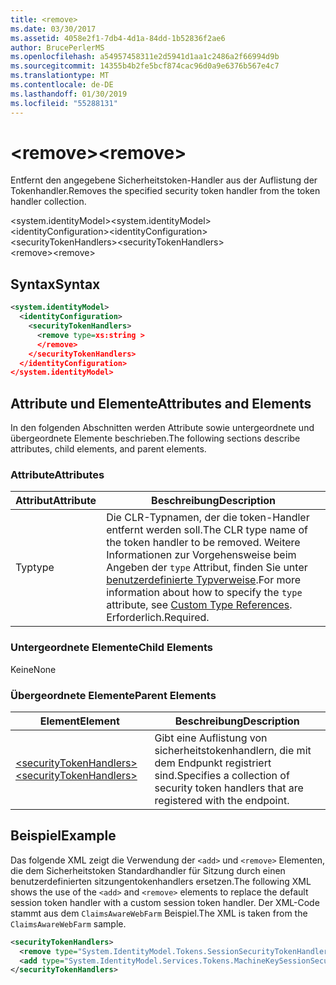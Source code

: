 ```yaml
---
title: <remove>
ms.date: 03/30/2017
ms.assetid: 4058e2f1-7db4-4d1a-84dd-1b52836f2ae6
author: BrucePerlerMS
ms.openlocfilehash: a54957458311e2d5941d1aa1c2486a2f66994d9b
ms.sourcegitcommit: 14355b4b2fe5bcf874cac96d0a9e6376b567e4c7
ms.translationtype: MT
ms.contentlocale: de-DE
ms.lasthandoff: 01/30/2019
ms.locfileid: "55288131"
---
```

# <a name="remove"></a><span data-ttu-id="ec4a5-101">\<remove></span><span class="sxs-lookup"><span data-stu-id="ec4a5-101">\<remove></span></span>
<span data-ttu-id="ec4a5-102">Entfernt den angegebene Sicherheitstoken-Handler aus der Auflistung der Tokenhandler.</span><span class="sxs-lookup"><span data-stu-id="ec4a5-102">Removes the specified security token handler from the token handler collection.</span></span>  
  
 <span data-ttu-id="ec4a5-103">\<system.identityModel></span><span class="sxs-lookup"><span data-stu-id="ec4a5-103">\<system.identityModel></span></span>  
<span data-ttu-id="ec4a5-104">\<identityConfiguration></span><span class="sxs-lookup"><span data-stu-id="ec4a5-104">\<identityConfiguration></span></span>  
<span data-ttu-id="ec4a5-105">\<securityTokenHandlers></span><span class="sxs-lookup"><span data-stu-id="ec4a5-105">\<securityTokenHandlers></span></span>  
<span data-ttu-id="ec4a5-106">\<remove></span><span class="sxs-lookup"><span data-stu-id="ec4a5-106">\<remove></span></span>  
  
## <a name="syntax"></a><span data-ttu-id="ec4a5-107">Syntax</span><span class="sxs-lookup"><span data-stu-id="ec4a5-107">Syntax</span></span>  
  
```xml  
<system.identityModel>  
  <identityConfiguration>  
    <securityTokenHandlers>  
      <remove type=xs:string >  
      </remove>  
    </securityTokenHandlers>  
  </identityConfiguration>  
</system.identityModel>  
```  
  
## <a name="attributes-and-elements"></a><span data-ttu-id="ec4a5-108">Attribute und Elemente</span><span class="sxs-lookup"><span data-stu-id="ec4a5-108">Attributes and Elements</span></span>  
 <span data-ttu-id="ec4a5-109">In den folgenden Abschnitten werden Attribute sowie untergeordnete und übergeordnete Elemente beschrieben.</span><span class="sxs-lookup"><span data-stu-id="ec4a5-109">The following sections describe attributes, child elements, and parent elements.</span></span>  
  
### <a name="attributes"></a><span data-ttu-id="ec4a5-110">Attribute</span><span class="sxs-lookup"><span data-stu-id="ec4a5-110">Attributes</span></span>  
  
|<span data-ttu-id="ec4a5-111">Attribut</span><span class="sxs-lookup"><span data-stu-id="ec4a5-111">Attribute</span></span>|<span data-ttu-id="ec4a5-112">Beschreibung</span><span class="sxs-lookup"><span data-stu-id="ec4a5-112">Description</span></span>|  
|---------------|-----------------|  
|<span data-ttu-id="ec4a5-113">Typ</span><span class="sxs-lookup"><span data-stu-id="ec4a5-113">type</span></span>|<span data-ttu-id="ec4a5-114">Die CLR-Typnamen, der die token-Handler entfernt werden soll.</span><span class="sxs-lookup"><span data-stu-id="ec4a5-114">The CLR type name of the token handler to be removed.</span></span> <span data-ttu-id="ec4a5-115">Weitere Informationen zur Vorgehensweise beim Angeben der `type` Attribut, finden Sie unter [benutzerdefinierte Typverweise](https://msdn.microsoft.com/library/7286d2e3-c63d-49fd-abdc-ce2705f22c24).</span><span class="sxs-lookup"><span data-stu-id="ec4a5-115">For more information about how to specify the `type` attribute, see [Custom Type References](https://msdn.microsoft.com/library/7286d2e3-c63d-49fd-abdc-ce2705f22c24).</span></span> <span data-ttu-id="ec4a5-116">Erforderlich.</span><span class="sxs-lookup"><span data-stu-id="ec4a5-116">Required.</span></span>|  
  
### <a name="child-elements"></a><span data-ttu-id="ec4a5-117">Untergeordnete Elemente</span><span class="sxs-lookup"><span data-stu-id="ec4a5-117">Child Elements</span></span>  
 <span data-ttu-id="ec4a5-118">Keine</span><span class="sxs-lookup"><span data-stu-id="ec4a5-118">None</span></span>  
  
### <a name="parent-elements"></a><span data-ttu-id="ec4a5-119">Übergeordnete Elemente</span><span class="sxs-lookup"><span data-stu-id="ec4a5-119">Parent Elements</span></span>  
  
|<span data-ttu-id="ec4a5-120">Element</span><span class="sxs-lookup"><span data-stu-id="ec4a5-120">Element</span></span>|<span data-ttu-id="ec4a5-121">Beschreibung</span><span class="sxs-lookup"><span data-stu-id="ec4a5-121">Description</span></span>|  
|-------------|-----------------|  
|[<span data-ttu-id="ec4a5-122">\<securityTokenHandlers></span><span class="sxs-lookup"><span data-stu-id="ec4a5-122">\<securityTokenHandlers></span></span>](../../../../../docs/framework/configure-apps/file-schema/windows-identity-foundation/securitytokenhandlers.md)|<span data-ttu-id="ec4a5-123">Gibt eine Auflistung von sicherheitstokenhandlern, die mit dem Endpunkt registriert sind.</span><span class="sxs-lookup"><span data-stu-id="ec4a5-123">Specifies a collection of security token handlers that are registered with the endpoint.</span></span>|  
  
## <a name="example"></a><span data-ttu-id="ec4a5-124">Beispiel</span><span class="sxs-lookup"><span data-stu-id="ec4a5-124">Example</span></span>  
 <span data-ttu-id="ec4a5-125">Das folgende XML zeigt die Verwendung der `<add>` und `<remove>` Elementen, die dem Sicherheitstoken Standardhandler für Sitzung durch einen benutzerdefinierten sitzungentokenhandlers ersetzen.</span><span class="sxs-lookup"><span data-stu-id="ec4a5-125">The following XML shows the use of the `<add>` and `<remove>` elements to replace the default session token handler with a custom session token handler.</span></span> <span data-ttu-id="ec4a5-126">Der XML-Code stammt aus dem `ClaimsAwareWebFarm` Beispiel.</span><span class="sxs-lookup"><span data-stu-id="ec4a5-126">The XML is taken from the `ClaimsAwareWebFarm` sample.</span></span>  
  
```xml  
<securityTokenHandlers>  
  <remove type="System.IdentityModel.Tokens.SessionSecurityTokenHandler, System.IdentityModel, Version=4.0.0.0, Culture=neutral, PublicKeyToken=b77a5c561934e089" />  
  <add type="System.IdentityModel.Services.Tokens.MachineKeySessionSecurityTokenHandler, System.IdentityModel.Services, Version=4.0.0.0, Culture=neutral, PublicKeyToken=b77a5c561934e089" />  
</securityTokenHandlers>  
```
